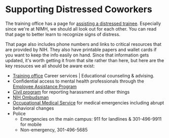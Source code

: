 # Supporting Distressed Coworkers

The training office has a page for [assisting a distressed trainee](https://www.training.nih.gov/assisting_the_distressed_trainee). Especially since we're at NIMH,
we should all look out for each other. You can read that page to
better learn to recognize signs of distress.

That page also includes phone numbers and links to critical resources that are provided by NIH. They also have printable papers and wallet cards if you want to keep the info easily on hand. Since that information gets updated, it's worth getting it from that site rather than here, but here are the key resouces we all should be aware exist:

- [Training office](https://www.training.nih.gov) Career services |  Educational counseling & advising.
- Confidential access to mental health professionals through the [Employee Assistance Program](https://ors.od.nih.gov/sr/dohs/EAP)
- [Civil program](https://civilworkplace.nih.gov) for reporting harassment and other things
- [NIH Ombudsman](https://ombudsman.nih.gov)
- [Occupational Medical Service](https://ors.od.nih.gov/sr/dohs/HealthAndWellness/OccupationalMedical/Pages/oms_main.aspx) for medical emergencies including abrupt behavioral changes
- Police
  - Emergencies on the main campus: 911 for landlines & 301-496-9911 for mobile
  - Non-emergency, 301-496-5685
